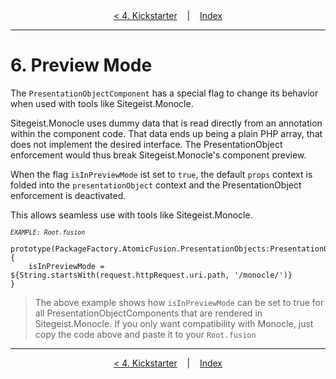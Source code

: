 <div align="center">
    <a href="./05_Kickstarter.md">&lt; 4. Kickstarter</a>
    &nbsp;&nbsp;&nbsp;|&nbsp;&nbsp;&nbsp;
    <a href="./00_Index.md">Index</a>
</div>

---

# 6. Preview Mode

The `PresentationObjectComponent` has a special flag to change its behavior when used with tools like Sitegeist.Monocle.

Sitegeist.Monocle uses dummy data that is read directly from an annotation within the component code. That data ends up being a plain PHP array, that does not implement the desired interface. The PresentationObject enforcement would thus break Sitegeist.Monocle's component preview.

When the flag `isInPreviewMode` ist set to `true`, the default `props` context
is folded into the `presentationObject` context and the PresentationObject enforcement is deactivated.

This allows seamless use with tools like Sitegeist.Monocle.

<small>*`EXAMPLE: Root.fusion`*</small>

```fusion
prototype(PackageFactory.AtomicFusion.PresentationObjects:PresentationObjectComponent) {
    isInPreviewMode = ${String.startsWith(request.httpRequest.uri.path, '/monocle/')}
}
```

> The above example shows how `isInPreviewMode` can be set to true for all PresentationObjectComponents that are rendered in Sitegeist.Monocle. If you only want compatibility with Monocle, just copy the code above and paste it to your `Root.fusion`

---

<div align="center">
    <a href="./05_Kickstarter.md">&lt; 4. Kickstarter</a>
    &nbsp;&nbsp;&nbsp;|&nbsp;&nbsp;&nbsp;
    <a href="./00_Index.md">Index</a>
</div>
